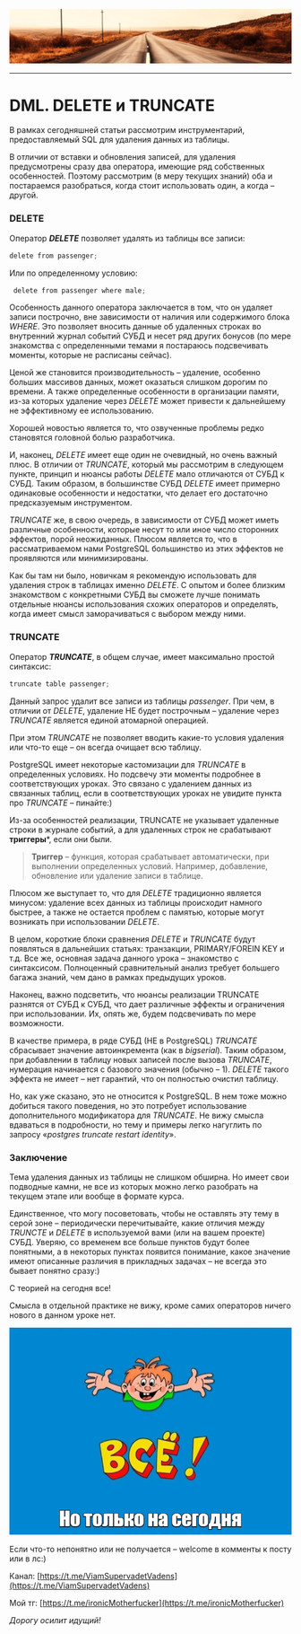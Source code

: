 ![](../../commonmedia/header.png)

***

   

DML. DELETE и TRUNCATE
======================

В рамках сегодняшней статьи рассмотрим инструментарий, предоставляемый SQL для удаления данных из таблицы.

В отличии от вставки и обновления записей, для удаления предусмотрены сразу два оператора, имеющие ряд собственных особенностей. Поэтому рассмотрим (в меру текущих знаний) оба и постараемся разобраться, когда стоит использовать один, а когда – другой.

### DELETE

Оператор **_DELETE_** позволяет удалять из таблицы все записи:

```java
delete from passenger;
```

Или по определенному условию:

```java
 delete from passenger where male;
```

Особенность данного оператора заключается в том, что он удаляет записи построчно, вне зависимости от наличия или содержимого блока _WHERE_. Это позволяет вносить данные об удаленных строках во внутренний журнал событий СУБД и несет ряд других бонусов (по мере знакомства с определенными темами я постараюсь подсвечивать моменты, которые не расписаны сейчас).

Ценой же становится производительность – удаление, особенно больших массивов данных, может оказаться слишком дорогим по времени. А также определенные особенности в организации памяти, из-за которых удаление через _DELETE_ может привести к дальнейшему не эффективному ее использованию.

Хорошей новостью является то, что озвученные проблемы редко становятся головной болью разработчика.

И, наконец, _DELETE_ имеет еще один не очевидный, но очень важный плюс. В отличии от _TRUNCATE_, который мы рассмотрим в следующем пункте, принцип и нюансы работы _DELETE_ мало отличаются от СУБД к СУБД. Таким образом, в большинстве СУБД _DELETE_ имеет примерно одинаковые особенности и недостатки, что делает его достаточно предсказуемым инструментом.

_TRUNCATE_ же, в свою очередь, в зависимости от СУБД может иметь различные особенности, которые несут то или иное число сторонних эффектов, порой неожиданных. Плюсом является то, что в рассматриваемом нами PostgreSQL большинство из этих эффектов не проявляются или минимизированы.

Как бы там ни было, новичкам я рекомендую использовать для удаления строк в таблицах именно _DELETE_. С опытом и более близким знакомством с конкретными СУБД вы сможете лучше понимать отдельные нюансы использования схожих операторов и определять, когда имеет смысл заморачиваться с выбором между ними.

### TRUNCATE

Оператор **_TRUNCATE_**, в общем случае, имеет максимально простой синтаксис:

```java
truncate table passenger;
```

Данный запрос удалит все записи из таблицы _passenger_. При чем, в отличии от _DELETE_, удаление НЕ будет построчным – удаление через _TRUNCATE_ является единой атомарной операцией.

При этом _TRUNCATE_ не позволяет вводить какие-то условия удаления или что-то еще – он всегда очищает всю таблицу.

PostgreSQL имеет некоторые кастомизации для _TRUNCATE_ в определенных условиях. Но подсвечу эти моменты подробнее в соответствующих уроках. Это связано с удалением данных из связанных таблиц, если в соответствующих уроках не увидите пункта про _TRUNCATE_ – пинайте:)

Из-за особенностей реализации, TRUNCATE не указывает удаленные строки в журнале событий, а для удаленных строк не срабатывают **триггеры**\*, если они были.

> **Триггер** – функция, которая срабатывает автоматически, при выполнении определенных условий. Например, добавление, обновление или удаление записи в таблице.

Плюсом же выступает то, что для _DELETE_ традиционно является минусом: удаление всех данных из таблицы происходит намного быстрее, а также не остается проблем с памятью, которые могут возникать при использовании _DELETE_.

В целом, короткие блоки сравнения _DELETE_ и _TRUNCATE_ будут появляться в дальнейших статьях: транзакции, PRIMARY/FOREIN KEY и т.д. Все же, основная задача данного урока – знакомство с синтаксисом. Полноценный сравнительный анализ требует большего багажа знаний, чем дано в рамках предыдущих уроков.

Наконец, важно подсветить, что нюансы реализации TRUNCATE разнятся от СУБД к СУБД, что дает различные эффекты и ограничения при использовании. Их, опять же, будем подсвечивать по мере возможности.

В качестве примера, в ряде СУБД (НЕ в PostgreSQL) _TRUNCATE_ сбрасывает значение автоинкремента (как в _bigserial_). Таким образом, при добавлении в таблицу новых записей после вызова _TRUNCATE_, нумерация начинается с базового значения (обычно – 1). _DELETE_ такого эффекта не имеет – нет гарантий, что он полностью очистил таблицу.

Но, как уже сказано, это не относится к PostgreSQL. В нем тоже можно добиться такого поведения, но это потребует использование дополнительного модификатора для _TRUNCATE_. Не вижу смысла вдаваться в подробности, но тему и примеры легко нагуглить по запросу «_postgres truncate restart identity_».

### Заключение

Тема удаления данных из таблицы не слишком обширна. Но имеет свои подводные камни, не все из которых можно легко разобрать на текущем этапе или вообще в формате курса.

Единственное, что могу посоветовать, чтобы не оставлять эту тему в серой зоне – периодически перечитывайте, какие отличия между _TRUNCTE_ и _DELETE_ в используемой вами (или на вашем проекте) СУБД. Уверяю, со временем все больше пунктов будут более понятными, а в некоторых пунктах появится понимание, какое значение имеют описанные различия в прикладных задачах – не всегда это бывает понятно сразу:)

С теорией на сегодня все!

Смысла в отдельной практике не вижу, кроме самих операторов ничего нового в данном уроке нет.

![](../../commonmedia/footer.png)

Если что-то непонятно или не получается – welcome в комменты к посту или в лс:)

Канал: [https://t.me/ViamSupervadetVadens](https://t.me/ViamSupervadetVadens)

Мой тг: [https://t.me/ironicMotherfucker](https://t.me/ironicMotherfucker)

_Дорогу осилит идущий!_